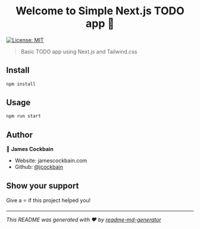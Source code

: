 <h1 align="center">Welcome to Simple Next.js TODO app 👋</h1>
<p>
  <a href="#" target="_blank">
    <img alt="License: MIT" src="https://img.shields.io/badge/License-MIT-yellow.svg" />
  </a>
</p>

> Basic TODO app using Next.js and Tailwind.css

## Install

```sh
npm install
```

## Usage

```sh
npm run start
```

## Author

👤 **James Cockbain**

- Website: jamescockbain.com
- Github: [@jcockbain](https://github.com/jcockbain)

## Show your support

Give a ⭐️ if this project helped you!

---

_This README was generated with ❤️ by [readme-md-generator](https://github.com/kefranabg/readme-md-generator)_
